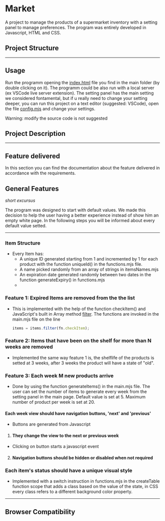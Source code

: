 # Market

A project to manage the products of a supermarket inventory with a setting panel to manage preferences. The program was entirely developed in Javascript, HTML and CSS.

## Project Structure







---

## Usage

Run the programm opening the [index.html](index.html) file you find in the main folder (by double clicking on it). The programm could be also run with a local server (ex VSCode live server extension). The setting panel has the main setting we considered fontamental, but if u really need to change your setting deeper, you can run this project on a text editor (suggested: VSCode), open the file [config.mjs](config.mjs) and change your settings.

Warning: modify the source code is not suggested

## Project Description

***

## Feature delivered

In this section you can find the documentation about the feature delivered in accordance with the requirements.

## General Features

_short excursus_

The program was designed to start with default values. We made this decision to help the user having a better experience instead of show him an empty white page. In the following steps you will be informed about every default value setted.

---

### Item Structure

- Every Item has:
  * A unique ID generated starting from 1 and incremented by 1 for each product with the function uniqueId() in the functions.mjs file.
  * A name picked randomly from an array of strings in itemsNames.mjs
  * An expiration date generated randomly between two dates in the function generateExpiry() in functions.mjs
  *  

### Feature 1: Expired Items are removed from the the list
  
- This is implemented with the help of the function checkItem() and JavaScript's built in Array method [filter](https://developer.mozilla.org/en-US/docs/Web/JavaScript/Reference/Global_Objects/Array/filter). The functions are invoked in the main.mjs file on the line

    ```javascript
    items = items.filter(fn.checkItem);
    ```

### Feature 2: Items that have been on the shelf for more than N weeks are removed

- Implemented the same way feature 1 is, the shelflife of the products is setted at 3 weeks, after 3 weeks the product will have a state of "old".

### Feature 3: Each week M new products arrive

- Done by using the function generateItems() in the main.mjs file. The user can set the number of items to generate every week from the setting panel in the main page. Default value is set at 5. Maximum number of product per week is set at 20.

#### Each week view should have navigation buttons, 'next' and 'previous'

- Buttons are generated from Javascript

1. #### They change the view to the next or previous week

- Clicking on button starts a javascript event  

2. #### Navigation buttons should be hidden or disabled when not required

### Each item's status should have a unique visual style

- Implemented with a switch instruction in functions.mjs in the createTable function scope that adds a class based on the value of the state, in CSS every class refers to a different background color property.

---

## Browser Compatibility

